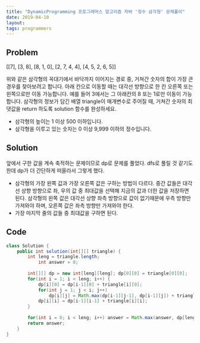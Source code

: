 ```yaml
---
title: "DynamicProgramming 프로그래머스 알고리즘 자바 '정수 삼각형' 문제풀이"
date: 2019-04-10
layout:
tags: programmers
---
```


## Problem
[[7], [3, 8], [8, 1, 0], [2, 7, 4, 4], [4, 5, 2, 6, 5]]

위와 같은 삼각형의 꼭대기에서 바닥까지 이어지는 경로 중, 거쳐간 숫자의 합이 가장 큰 경우를 찾아보려고 합니다. 아래 칸으로 이동할 때는 대각선 방향으로 한 칸 오른쪽 또는 왼쪽으로만 이동 가능합니다. 예를 들어 3에서는 그 아래칸의 8 또는 1로만 이동이 가능합니다.
삼각형의 정보가 담긴 배열 triangle이 매개변수로 주어질 때, 거쳐간 숫자의 최댓값을 return 하도록 solution 함수를 완성하세요.

- 삼각형의 높이는 1 이상 500 이하입니다.
- 삼각형을 이루고 있는 숫자는 0 이상 9,999 이하의 정수입니다.

## Solution
앞에서 구한 값을 계속 축적하는 문제이므로 dp로 문제를 풀었다. dfs로 풀릴 것 같기도 한데 dp가 더 간단하게 떠올라서 그렇게 했다.
- 삼각형의 가장 왼쪽 값과 가장 오른쪽 값은 구하는 방법이 다르다. 중간 값들은 대각선 상향 방향으로 좌, 우의 값 중 최대값을 선택해 지금의 값과 더한 값을 저장하면 된다.
삼각형의 왼쪽 값은 대각선 상향 좌측 방향으로 값이 없기때문에 우측 방향만 가져와야 하며, 오른쪽 값은 좌측 방향만 가져와야 한다.
- 가장 마지막 줄의 값들 중 최대값을 구하면 된다.


## Code
```java
class Solution {
    public int solution(int[][] triangle) {
        int leng = triangle.length;
		    int answer = 0;
        
        int[][] dp = new int[leng][leng]; dp[0][0] = triangle[0][0];
        for(int i = 1; i < leng; i++) {
        	dp[i][0] = dp[i-1][0] + triangle[i][0];
        	for(int j = 1; j < i; j++)
        		dp[i][j] = Math.max(dp[i-1][j-1], dp[i-1][j]) + triangle[i][j];
        	dp[i][i] = dp[i-1][i-1] + triangle[i][i];
        }
        
        for(int i = 0; i < leng; i++) answer = Math.max(answer, dp[leng-1][i]);
        return answer;
    }
}
```
